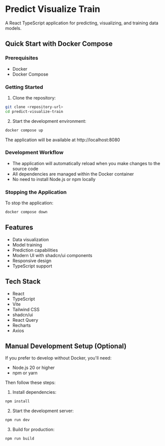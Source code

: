 # Predict Visualize Train

A React TypeScript application for predicting, visualizing, and training data models.

## Quick Start with Docker Compose

### Prerequisites

- Docker
- Docker Compose

### Getting Started

1. Clone the repository:
```bash
git clone <repository-url>
cd predict-visualize-train
```

2. Start the development environment:
```bash
docker compose up
```

The application will be available at http://localhost:8080

### Development Workflow

- The application will automatically reload when you make changes to the source code
- All dependencies are managed within the Docker container
- No need to install Node.js or npm locally

### Stopping the Application

To stop the application:
```bash
docker compose down
```

## Features

- Data visualization
- Model training
- Prediction capabilities
- Modern UI with shadcn/ui components
- Responsive design
- TypeScript support

## Tech Stack

- React
- TypeScript
- Vite
- Tailwind CSS
- shadcn/ui
- React Query
- Recharts
- Axios

## Manual Development Setup (Optional)

If you prefer to develop without Docker, you'll need:

- Node.js 20 or higher
- npm or yarn

Then follow these steps:

1. Install dependencies:
```bash
npm install
```

2. Start the development server:
```bash
npm run dev
```

3. Build for production:
```bash
npm run build
```
